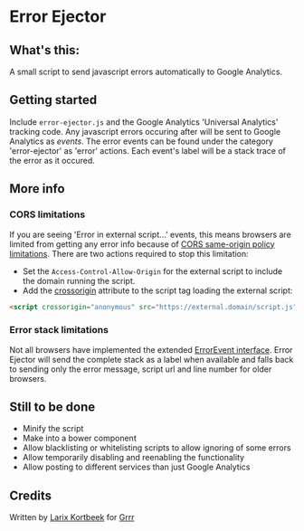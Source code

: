 # Error Ejector

## What's this:

A small script to send javascript errors automatically to Google Analytics.

## Getting started

Include `error-ejector.js` and the Google Analytics 'Universal Analytics' tracking code. Any javascript errors occuring after will be sent to Google Analytics as _events_. The error events can be found under the category 'error-ejector' as 'error' actions. Each event's label will be a stack trace of the error as it occured.

## More info

### CORS limitations

If you are seeing 'Error in external script...' events, this means browsers are limited from getting any error info because of [CORS same-origin policy limitations](http://stackoverflow.com/a/7778424). There are two actions required to stop this limitation:

* Set the `Access-Control-Allow-Origin` for the external script to include the domain running the script.
* Add the [crossorigin](https://developer.mozilla.org/en-US/docs/Web/HTML/CORS_settings_attributes) attribute to the script tag loading the external script:

```html
<script crossorigin="anonymous" src="https://external.domain/script.js"></script>
```

### Error stack limitations

Not all browsers have implemented the extended [ErrorEvent interface](https://html.spec.whatwg.org/multipage/webappapis.html#errorevent). Error Ejector will send the complete stack as a label when available and falls back to sending only the error message, script url and line number for older browsers.

## Still to be done

* Minify the script
* Make into a bower component
* Allow blacklisting or whitelisting scripts to allow ignoring of some errors
* Allow temporarily disabling and reenabling the functionality
* Allow posting to different services than just Google Analytics

## Credits

Written by [Larix Kortbeek](https://github.com/larixk) for [Grrr](http://grrr.nl)
